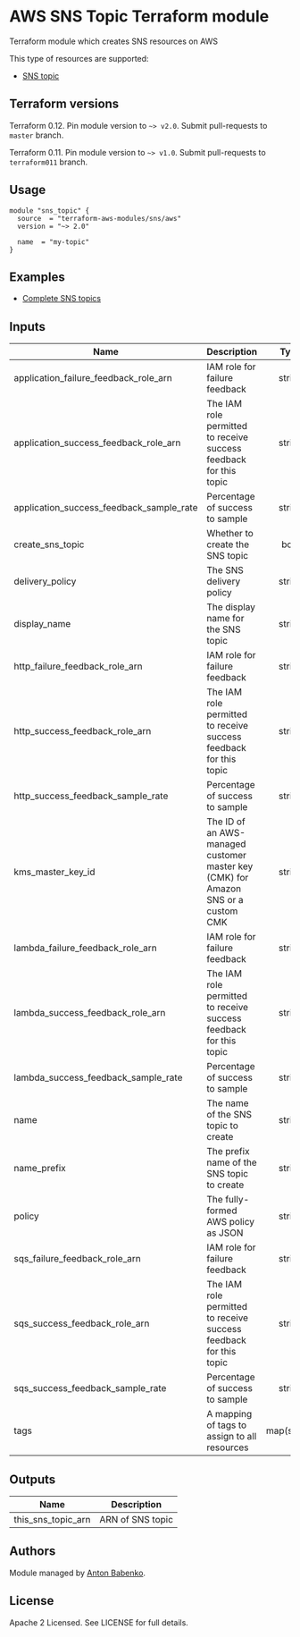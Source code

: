 # AWS SNS Topic Terraform module

Terraform module which creates SNS resources on AWS

This type of resources are supported:

* [SNS topic](https://www.terraform.io/docs/providers/aws/r/sns_topic.html)

## Terraform versions

Terraform 0.12. Pin module version to `~> v2.0`. Submit pull-requests to `master` branch.

Terraform 0.11. Pin module version to `~> v1.0`. Submit pull-requests to `terraform011` branch.

## Usage

```hcl
module "sns_topic" {
  source  = "terraform-aws-modules/sns/aws"
  version = "~> 2.0"
  
  name  = "my-topic"
}
```

## Examples

* [Complete SNS topics](https://github.com/terraform-aws-modules/terraform-aws-sns/tree/master/examples/complete)

<!-- BEGINNING OF PRE-COMMIT-TERRAFORM DOCS HOOK -->
## Inputs

| Name | Description | Type | Default | Required |
|------|-------------|:----:|:-----:|:-----:|
| application\_failure\_feedback\_role\_arn | IAM role for failure feedback | string | `"null"` | no |
| application\_success\_feedback\_role\_arn | The IAM role permitted to receive success feedback for this topic | string | `"null"` | no |
| application\_success\_feedback\_sample\_rate | Percentage of success to sample | string | `"null"` | no |
| create\_sns\_topic | Whether to create the SNS topic | bool | `"true"` | no |
| delivery\_policy | The SNS delivery policy | string | `"null"` | no |
| display\_name | The display name for the SNS topic | string | `"null"` | no |
| http\_failure\_feedback\_role\_arn | IAM role for failure feedback | string | `"null"` | no |
| http\_success\_feedback\_role\_arn | The IAM role permitted to receive success feedback for this topic | string | `"null"` | no |
| http\_success\_feedback\_sample\_rate | Percentage of success to sample | string | `"null"` | no |
| kms\_master\_key\_id | The ID of an AWS-managed customer master key (CMK) for Amazon SNS or a custom CMK | string | `"null"` | no |
| lambda\_failure\_feedback\_role\_arn | IAM role for failure feedback | string | `"null"` | no |
| lambda\_success\_feedback\_role\_arn | The IAM role permitted to receive success feedback for this topic | string | `"null"` | no |
| lambda\_success\_feedback\_sample\_rate | Percentage of success to sample | string | `"null"` | no |
| name | The name of the SNS topic to create | string | `"null"` | no |
| name\_prefix | The prefix name of the SNS topic to create | string | `"null"` | no |
| policy | The fully-formed AWS policy as JSON | string | `"null"` | no |
| sqs\_failure\_feedback\_role\_arn | IAM role for failure feedback | string | `"null"` | no |
| sqs\_success\_feedback\_role\_arn | The IAM role permitted to receive success feedback for this topic | string | `"null"` | no |
| sqs\_success\_feedback\_sample\_rate | Percentage of success to sample | string | `"null"` | no |
| tags | A mapping of tags to assign to all resources | map(string) | `{}` | no |

## Outputs

| Name | Description |
|------|-------------|
| this\_sns\_topic\_arn | ARN of SNS topic |

<!-- END OF PRE-COMMIT-TERRAFORM DOCS HOOK -->

## Authors

Module managed by [Anton Babenko](https://github.com/antonbabenko).

## License

Apache 2 Licensed. See LICENSE for full details.
